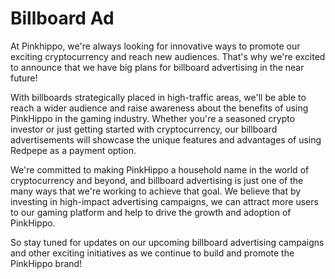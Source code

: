 # Billboard Ad

At Pinkhippo, we're always looking for innovative ways to promote our exciting cryptocurrency and reach new audiences. That's why we're excited to announce that we have big plans for billboard advertising in the near future!

With billboards strategically placed in high-traffic areas, we'll be able to reach a wider audience and raise awareness about the benefits of using PinkHippo in the gaming industry. Whether you're a seasoned crypto investor or just getting started with cryptocurrency, our billboard advertisements will showcase the unique features and advantages of using Redpepe as a payment option.

We're committed to making PinkHippo a household name in the world of cryptocurrency and beyond, and billboard advertising is just one of the many ways that we're working to achieve that goal. We believe that by investing in high-impact advertising campaigns, we can attract more users to our gaming platform and help to drive the growth and adoption of PinkHippo.

So stay tuned for updates on our upcoming billboard advertising campaigns and other exciting initiatives as we continue to build and promote the PinkHippo brand!

